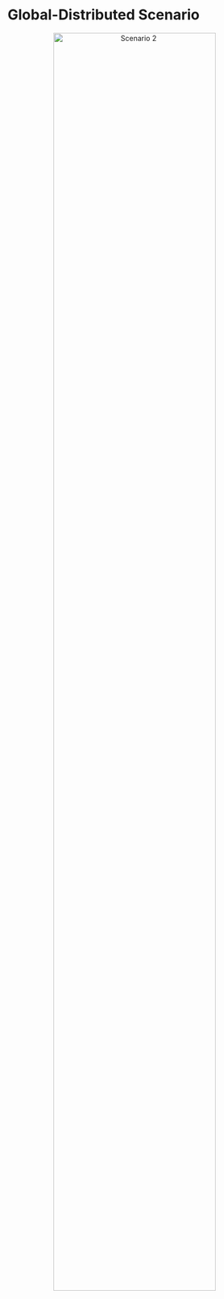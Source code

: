 # Global-Distributed Scenario

<p align="center">
  <img alt="Scenario 2" src="../img/sn2.png" width="80%">
</p>